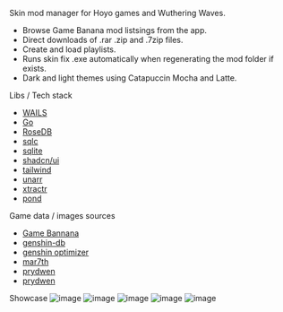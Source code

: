 Skin mod manager for Hoyo games and Wuthering Waves.
* Browse Game Banana mod listsings from the app.
* Direct downloads of .rar .zip and .7zip files.
* Create and load playlists.
* Runs skin fix .exe automatically when regenerating the mod folder if exists.
* Dark and light themes using Catapuccin Mocha and Latte.

Libs / Tech stack
- [WAILS](https://wails.io/)
- [Go](https://go.dev/)
- [RoseDB](https://github.com/rosedblabs/rosedb)
- [sqlc](https://sqlc.dev/)
- [sqlite](https://www.sqlite.org/index.html)
- [shadcn/ui](https://ui.shadcn.com/)
- [tailwind](https://tailwindcss.com/)
- [unarr](https://github.com/gen2brain/go-unarr)
- [xtractr](https://github.com/golift/xtractr)
- [pond](https://github.com/alitto/pond)

Game data / images sources
- [Game Bannana](https://gamebanana.com/)
- [genshin-db](https://github.com/theBowja/genshin-db/)
- [genshin optimizer](https://github.com/frzyc/genshin-optimizer)
- [mar7th](https://github.com/Mar-7th)
- [prydwen](https://www.prydwen.gg)
- [prydwen](https://www.prydwen.gg)
  
Showcase
![image](https://github.com/user-attachments/assets/a23177b4-554d-486e-9df8-96e3789a5386)
![image](https://github.com/user-attachments/assets/a87d5cb7-0b17-4753-a555-2390f101a757)
![image](https://github.com/user-attachments/assets/9081db59-2416-4714-b442-f5730f3b4a33)
![image](https://github.com/user-attachments/assets/7e948227-d30d-4dc7-8847-ad8eb796b62a)
![image](https://github.com/user-attachments/assets/bcb847e8-2912-4fba-a51e-b6af538521ce)

